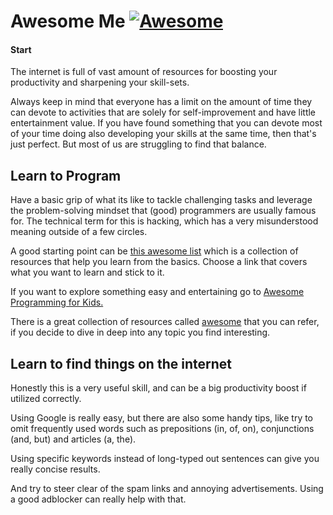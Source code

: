 # Awesome Me [![Awesome](https://cdn.rawgit.com/sindresorhus/awesome/d7305f38d29fed78fa85652e3a63e154dd8e8829/media/badge.svg)](https://github.com/sindresorhus/awesome)

#### Start
The internet is full of vast amount of resources for boosting your productivity and sharpening your skill-sets. 

Always keep in mind that everyone has a limit on the amount of time they can devote to activities that are solely for self-improvement and have little entertainment value. If you have found something that you can devote most of your time doing also developing your skills at the same time, then that's just perfect. But most of us are struggling to find that balance.


## Learn to Program
Have a basic grip of what its like to tackle challenging tasks and leverage the problem-solving mindset that (good) programmers are usually famous for. The technical term for this is hacking, which has a very misunderstood meaning outside of a few circles.

A good starting point can be [this awesome list](https://github.com/karlhorky/learn-to-program#readme) which is a collection of resources that help you learn from the basics. Choose a link that covers what you want to learn and stick to it.

If you want to explore something easy and entertaining go to [Awesome Programming for Kids.](https://github.com/HollyAdele/awesome-programming-for-kids#readme)

There is a great collection of resources called [awesome](https://github.com/sindresorhus/awesome) that you can refer, if you decide to dive in deep into any topic you find interesting.

## Learn to find things on the internet
Honestly this is a very useful skill, and can be a big productivity boost if utilized correctly.

Using Google is really easy, but there are also some handy tips, like try to omit frequently used words such as prepositions (in, of, on), conjunctions (and, but) and articles (a, the). 

Using specific keywords instead of long-typed out sentences can give you really concise results.

And try to steer clear of the spam links and annoying advertisements. Using a good adblocker can really help with that.